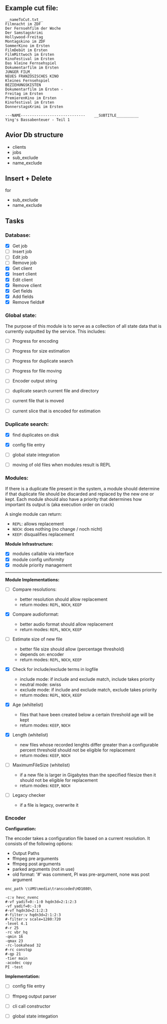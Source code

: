 ## Example cut file:
```
__nameToCut.txt__
Filmnacht im ZDF
Der Fernsehfilm der Woche
Der Samstagskrimi
Hollywood-Freitag
Montagskino im ZDF
SommerKino im Ersten
FilmDebüt im Ersten
FilmMittwoch im Ersten
KinoFestival im Ersten
Das kleine Fernsehspiel
Dokumentarfilm im Ersten
JUNGER FILM
NEUES FRANZÖSISCHES KINO
Kleines Fernsehspiel
BEZIEHUNGSKISTEN
Dokumentarfilm im Ersten - 
Freitag im Ersten
PremierenKino im Ersten
Kinofestival im Ersten
DonnerstagsKrimi im Ersten

---NAME-----------------------------    __SUBTITLE__________
Ying's Bassabenteuer - Teil 1
```

## Avior Db structure
- clients
- jobs
- sub_exclude
- name_exclude

## Insert + Delete
for
- sub_exclude
- name_exclude


## Tasks

### Database:
- [x] Get job
- [ ] Insert job
- [ ] Edit job
- [ ] Remove job
- [x] Get client
- [x] Insert client
- [x] Edit client
- [x] Remove client
- [x] Get fields
- [x] Add fields
- [x] Remove fields#

### Global state:
The purpose of this module is to serve as a collection of all state data that is currently outputted by the service. This includes:
- [ ] Progress for encoding
- [ ] Progress for size estimation
- [ ] Progress for duplicate search
- [ ] Progress for file moving
- [ ] Encoder output string
- [ ] duplicate search current file and directory
- [ ] current file that is moved
- [ ] current slice that is encoded for estimation
  

### Duplicate search:
- [x] find duplicates on disk
- [x] config file entry
- [ ] global state integration
- [ ] moving of old files when modules result is REPL


### Modules:
If there is a duplicate file present in the system, 
a module should determine if that duplicate file should be discarded and replaced by the new one or kept.
Each module should also have a priority that determines how important its output is (aka execution order on crack)

A single module can return:
- `REPL`: allows replacement
- `NOCH`: does nothing (no change / noch nicht)
- `KEEP`: disqualifies replacement

**Module Infrastructure:**
- [x] modules callable via interface
- [x] module config uniformity
- [x] module priority management

____
**Module Implementations:**
- [ ] Compare resolutions:
    - better resolution should allow replacement
    - return modes: `REPL`, `NOCH`, `KEEP`

- [x] Compare audioformat:
    - better audio format should allow replacement
    - return modes: `REPL`, `NOCH`, `KEEP`

- [ ] Estimate size of new file
    - better file size should allow (percentage threshold)
    - depends on: encoder
    - return modes: `REPL`, `NOCH`, `KEEP`

- [x] Check for include/exclude terms in logfile
    - include mode: if include and exclude match, include takes priority
    - neutral mode: swiss
    - exclude mode: if include and exclude match, exclude takes priority
    - return modes: `REPL`, `NOCH`, `KEEP`
- [x] Age (whiltelist)
    - files that have been created below a certain threshold age will be kept
    - return modes: `KEEP`, `NOCH`
- [x] Length (whitelist)
    - new files whose recorded lenghts differ greater than a configurable percent threshold should not be eligible for replacement
    - return modes: `KEEP`, `NOCH`
- [ ] MaximumFileSize (whitelist)
    - if a new file is larger in Gigabytes than the specified filesize then it should not be eligible for replacement
    - return modes: `KEEP`, `NOCH`
- [ ] Legacy checker
    - if a file is legacy, overwrite it

### Encoder

**Configuration:**

The encoder takes a configuration file based on a current resolution.
It consists of the following options:
- Output Paths
- ffmpeg pre arguments
- ffmpeg post arguments
- parked arguments (not in use)
- old format: '#' was comment, PI was pre-argument, none was post argument
```
enc_path \\UMS\media\transcoded\HD1080\

-c:v hevc_nvenc
#-vf yadif=0:-1:0 hqdn3d=2:1:2:3
-vf yadif=0:-1:0
#-vf hqdn3d=2:1:2:3
#-filter:v hqdn3d=2:1:2:3
#-filter:v scale=1280:720
-level 4.1
#-r 25
-rc vbr_hq
-qmin 16
-qmax 23
-rc-lookahead 32
#-rc constqp
#-qp 21
-tier main
-acodec copy
PI -test
```

**Implementation:**
- [ ] config file entry
- [ ] ffmpeg output parser
- [ ] cli call constructor
- [ ] global state integation

